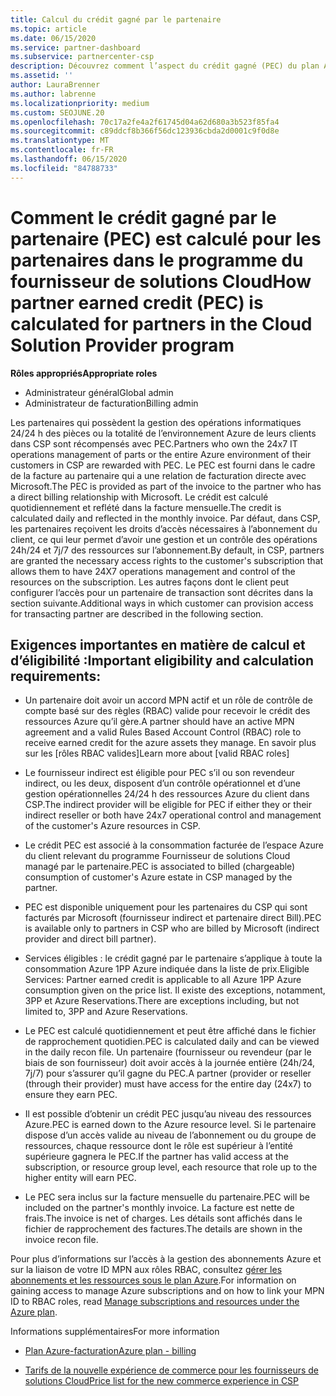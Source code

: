 ```yaml
---
title: Calcul du crédit gagné par le partenaire
ms.topic: article
ms.date: 06/15/2020
ms.service: partner-dashboard
ms.subservice: partnercenter-csp
description: Découvrez comment l’aspect du crédit gagné (PEC) du plan Azure est calculé. Cela comprend les conditions d’éligibilité pour les partenaires et les fournisseurs indirects.
ms.assetid: ''
author: LauraBrenner
ms.author: labrenne
ms.localizationpriority: medium
ms.custom: SEOJUNE.20
ms.openlocfilehash: 70c17a2fe4a2f61745d04a62d680a3b523f85fa4
ms.sourcegitcommit: c89ddcf8b366f56dc123936cbda2d0001c9f0d8e
ms.translationtype: MT
ms.contentlocale: fr-FR
ms.lasthandoff: 06/15/2020
ms.locfileid: "84788733"
---
```

# <a name="how-partner-earned-credit-pec-is-calculated-for-partners-in-the-cloud-solution-provider-program"></a><span data-ttu-id="205cf-104">Comment le crédit gagné par le partenaire (PEC) est calculé pour les partenaires dans le programme du fournisseur de solutions Cloud</span><span class="sxs-lookup"><span data-stu-id="205cf-104">How partner earned credit (PEC) is calculated for partners in the Cloud Solution Provider program</span></span>

<span data-ttu-id="205cf-105">**Rôles appropriés**</span><span class="sxs-lookup"><span data-stu-id="205cf-105">**Appropriate roles**</span></span>

- <span data-ttu-id="205cf-106">Administrateur général</span><span class="sxs-lookup"><span data-stu-id="205cf-106">Global admin</span></span>
- <span data-ttu-id="205cf-107">Administrateur de facturation</span><span class="sxs-lookup"><span data-stu-id="205cf-107">Billing admin</span></span>

<span data-ttu-id="205cf-108">Les partenaires qui possèdent la gestion des opérations informatiques 24/24 h des pièces ou la totalité de l’environnement Azure de leurs clients dans CSP sont récompensés avec PEC.</span><span class="sxs-lookup"><span data-stu-id="205cf-108">Partners who own the 24x7 IT operations management of parts or the entire Azure environment of their customers in CSP are rewarded with PEC.</span></span> <span data-ttu-id="205cf-109">Le PEC est fourni dans le cadre de la facture au partenaire qui a une relation de facturation directe avec Microsoft.</span><span class="sxs-lookup"><span data-stu-id="205cf-109">The PEC is provided as part of the invoice to the partner who has a direct billing relationship with Microsoft.</span></span> <span data-ttu-id="205cf-110">Le crédit est calculé quotidiennement et reflété dans la facture mensuelle.</span><span class="sxs-lookup"><span data-stu-id="205cf-110">The credit is calculated daily and reflected in the monthly invoice.</span></span> <span data-ttu-id="205cf-111">Par défaut, dans CSP, les partenaires reçoivent les droits d’accès nécessaires à l’abonnement du client, ce qui leur permet d’avoir une gestion et un contrôle des opérations 24h/24 et 7j/7 des ressources sur l’abonnement.</span><span class="sxs-lookup"><span data-stu-id="205cf-111">By default, in CSP, partners are granted the necessary access rights to the customer's subscription that allows them to have 24X7 operations management and control of the resources on the subscription.</span></span> <span data-ttu-id="205cf-112">Les autres façons dont le client peut configurer l’accès pour un partenaire de transaction sont décrites dans la section suivante.</span><span class="sxs-lookup"><span data-stu-id="205cf-112">Additional ways in which customer can provision access for transacting partner are described in the following section.</span></span>


## <a name="important-eligibility-and-calculation-requirements"></a><span data-ttu-id="205cf-113">Exigences importantes en matière de calcul et d’éligibilité :</span><span class="sxs-lookup"><span data-stu-id="205cf-113">Important eligibility and calculation requirements:</span></span>

- <span data-ttu-id="205cf-114">Un partenaire doit avoir un accord MPN actif et un rôle de contrôle de compte basé sur des règles (RBAC) valide pour recevoir le crédit des ressources Azure qu’il gère.</span><span class="sxs-lookup"><span data-stu-id="205cf-114">A partner should have an active MPN agreement and a valid Rules Based Account Control (RBAC) role to receive earned credit for the azure assets they manage.</span></span> <span data-ttu-id="205cf-115">En savoir plus sur les [rôles RBAC valides]</span><span class="sxs-lookup"><span data-stu-id="205cf-115">Learn more about [valid RBAC roles]</span></span>

- <span data-ttu-id="205cf-116">Le fournisseur indirect est éligible pour PEC s’il ou son revendeur indirect, ou les deux, disposent d’un contrôle opérationnel et d’une gestion opérationnelles 24/24 h des ressources Azure du client dans CSP.</span><span class="sxs-lookup"><span data-stu-id="205cf-116">The indirect provider will be eligible for PEC if either they or their indirect reseller or both have 24x7 operational control and management of the customer's Azure resources in CSP.</span></span>

- <span data-ttu-id="205cf-117">Le crédit PEC est associé à la consommation facturée de l’espace Azure du client relevant du programme Fournisseur de solutions Cloud managé par le partenaire.</span><span class="sxs-lookup"><span data-stu-id="205cf-117">PEC is associated to billed (chargeable) consumption of customer's Azure estate in CSP managed by the partner.</span></span> 

- <span data-ttu-id="205cf-118">PEC est disponible uniquement pour les partenaires du CSP qui sont facturés par Microsoft (fournisseur indirect et partenaire direct Bill).</span><span class="sxs-lookup"><span data-stu-id="205cf-118">PEC is available only to partners in CSP who are billed by Microsoft (indirect provider and direct bill partner).</span></span>

- <span data-ttu-id="205cf-119">Services éligibles : le crédit gagné par le partenaire s’applique à toute la consommation Azure 1PP Azure indiquée dans la liste de prix.</span><span class="sxs-lookup"><span data-stu-id="205cf-119">Eligible Services: Partner earned credit is applicable to all Azure 1PP Azure consumption given on the price list.</span></span> <span data-ttu-id="205cf-120">Il existe des exceptions, notamment, 3PP et Azure Reservations.</span><span class="sxs-lookup"><span data-stu-id="205cf-120">There are exceptions including, but not limited to, 3PP and Azure Reservations.</span></span>

- <span data-ttu-id="205cf-121">Le PEC est calculé quotidiennement et peut être affiché dans le fichier de rapprochement quotidien.</span><span class="sxs-lookup"><span data-stu-id="205cf-121">PEC is calculated daily and can be viewed in the daily recon file.</span></span> <span data-ttu-id="205cf-122">Un partenaire (fournisseur ou revendeur (par le biais de son fournisseur) doit avoir accès à la journée entière (24h/24, 7j/7) pour s’assurer qu’il gagne du PEC.</span><span class="sxs-lookup"><span data-stu-id="205cf-122">A partner (provider or reseller (through their provider) must have access for the entire day (24x7) to ensure they earn PEC.</span></span>

- <span data-ttu-id="205cf-123">Il est possible d’obtenir un crédit PEC jusqu’au niveau des ressources Azure.</span><span class="sxs-lookup"><span data-stu-id="205cf-123">PEC is earned down to the Azure resource level.</span></span> <span data-ttu-id="205cf-124">Si le partenaire dispose d’un accès valide au niveau de l’abonnement ou du groupe de ressources, chaque ressource dont le rôle est supérieur à l’entité supérieure gagnera le PEC.</span><span class="sxs-lookup"><span data-stu-id="205cf-124">If the partner has valid access at the subscription, or resource group level, each resource that role up to the higher entity will earn PEC.</span></span> 

- <span data-ttu-id="205cf-125">Le PEC sera inclus sur la facture mensuelle du partenaire.</span><span class="sxs-lookup"><span data-stu-id="205cf-125">PEC will be included on the partner's monthly invoice.</span></span> <span data-ttu-id="205cf-126">La facture est nette de frais.</span><span class="sxs-lookup"><span data-stu-id="205cf-126">The invoice is net of charges.</span></span> <span data-ttu-id="205cf-127">Les détails sont affichés dans le fichier de rapprochement des factures.</span><span class="sxs-lookup"><span data-stu-id="205cf-127">The details are shown in the invoice recon file.</span></span>

<span data-ttu-id="205cf-128">Pour plus d’informations sur l’accès à la gestion des abonnements Azure et sur la liaison de votre ID MPN aux rôles RBAC, consultez [gérer les abonnements et les ressources sous le plan Azure](azure-plan-manage.md).</span><span class="sxs-lookup"><span data-stu-id="205cf-128">For information on gaining access to manage Azure subscriptions and on how to link your MPN ID to RBAC roles, read [Manage subscriptions and resources under the Azure plan](azure-plan-manage.md).</span></span>

<span data-ttu-id="205cf-129">Informations supplémentaires</span><span class="sxs-lookup"><span data-stu-id="205cf-129">For more information</span></span>

- [<span data-ttu-id="205cf-130">Plan Azure-facturation</span><span class="sxs-lookup"><span data-stu-id="205cf-130">Azure plan - billing</span></span>](azure-plan-billing.md)

- [<span data-ttu-id="205cf-131">Tarifs de la nouvelle expérience de commerce pour les fournisseurs de solutions Cloud</span><span class="sxs-lookup"><span data-stu-id="205cf-131">Price list for the new commerce experience in CSP </span></span>](azure-plan-price-list.md)